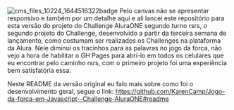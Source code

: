 ![cms_files_10224_1644516322badge](https://user-images.githubusercontent.com/87252551/154146667-fdb792a0-80d8-4936-b03e-9888224d6cad.png)
Pelo canvas não se apresentar responsivo e também por um detalhe aqui e ali lancei este repositório para esta versão do projeto do Challenge AluraONE segundo turno rsrs, o segundo projeto do Challenge, desenvolvido a partir da terceira semana de lançamento, como costumam ser realizados os Challenges na plataforma da Alura. Nele diminuí os tracinhos para as palavras no jogo da forca, não vejo a hora de habilitar o GH Pages para abrí-lo em todos os celulares que eu encontrar pelo caminho rsrs, com o primeiro projeto foi uma experiência bem satisfatória essa.

Neste README da versão original eu falo mais sobre como foi o desenvolvimento geral, segue o link:
https://github.com/KarenCamp/Jogo-da-forca-em-Javascript--Challenge-AluraONE#readme
